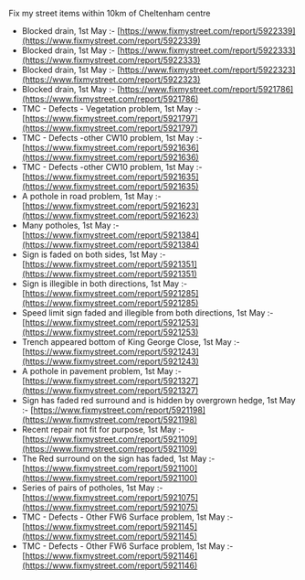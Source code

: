 Fix my street items within 10km of Cheltenham centre

<!-- fix_marker starts -->

- Blocked drain, 1st May :- [https://www.fixmystreet.com/report/5922339](https://www.fixmystreet.com/report/5922339)
- Blocked drain, 1st May :- [https://www.fixmystreet.com/report/5922333](https://www.fixmystreet.com/report/5922333)
- Blocked drain, 1st May :- [https://www.fixmystreet.com/report/5922323](https://www.fixmystreet.com/report/5922323)
- Blocked drain, 1st May :- [https://www.fixmystreet.com/report/5921786](https://www.fixmystreet.com/report/5921786)
- TMC - Defects - Vegetation problem, 1st May :- [https://www.fixmystreet.com/report/5921797](https://www.fixmystreet.com/report/5921797)
- TMC - Defects -other CW10 problem, 1st May :- [https://www.fixmystreet.com/report/5921636](https://www.fixmystreet.com/report/5921636)
- TMC - Defects -other CW10 problem, 1st May :- [https://www.fixmystreet.com/report/5921635](https://www.fixmystreet.com/report/5921635)
- A pothole in road problem, 1st May :- [https://www.fixmystreet.com/report/5921623](https://www.fixmystreet.com/report/5921623)
- Many potholes, 1st May :- [https://www.fixmystreet.com/report/5921384](https://www.fixmystreet.com/report/5921384)
- Sign is faded on both sides, 1st May :- [https://www.fixmystreet.com/report/5921351](https://www.fixmystreet.com/report/5921351)
- Sign is illegible in both directions, 1st May :- [https://www.fixmystreet.com/report/5921285](https://www.fixmystreet.com/report/5921285)
- Speed limit sign faded and illegible from both directions, 1st May :- [https://www.fixmystreet.com/report/5921253](https://www.fixmystreet.com/report/5921253)
- Trench appeared bottom of King George Close, 1st May :- [https://www.fixmystreet.com/report/5921243](https://www.fixmystreet.com/report/5921243)
- A pothole in pavement problem, 1st May :- [https://www.fixmystreet.com/report/5921327](https://www.fixmystreet.com/report/5921327)
- Sign has faded red surround and is hidden by overgrown hedge, 1st May :- [https://www.fixmystreet.com/report/5921198](https://www.fixmystreet.com/report/5921198)
- Recent repair not fit for purpose, 1st May :- [https://www.fixmystreet.com/report/5921109](https://www.fixmystreet.com/report/5921109)
- The Red surround on the sign has faded, 1st May :- [https://www.fixmystreet.com/report/5921100](https://www.fixmystreet.com/report/5921100)
- Series of pairs of potholes, 1st May :- [https://www.fixmystreet.com/report/5921075](https://www.fixmystreet.com/report/5921075)
- TMC - Defects - Other FW6  Surface problem, 1st May :- [https://www.fixmystreet.com/report/5921145](https://www.fixmystreet.com/report/5921145)
- TMC - Defects - Other FW6  Surface problem, 1st May :- [https://www.fixmystreet.com/report/5921146](https://www.fixmystreet.com/report/5921146)

<!-- fix_marker ends -->